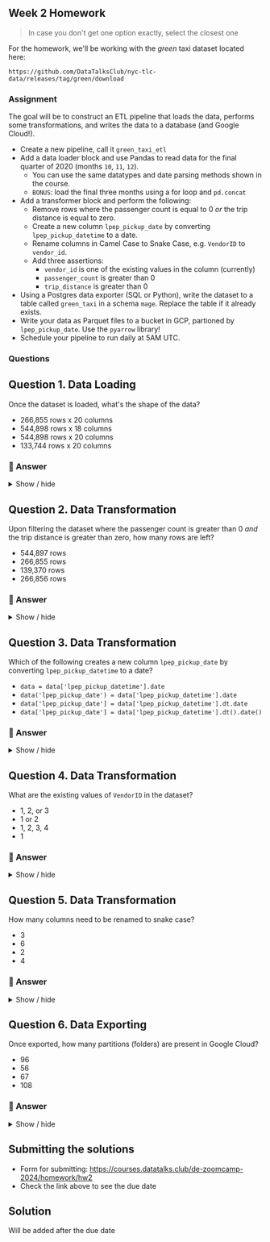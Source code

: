 ## Week 2 Homework

> In case you don't get one option exactly, select the closest one

For the homework, we'll be working with the _green_ taxi dataset located here:

`https://github.com/DataTalksClub/nyc-tlc-data/releases/tag/green/download`

### Assignment

The goal will be to construct an ETL pipeline that loads the data, performs some transformations, and writes the data to a database (and Google Cloud!).

- Create a new pipeline, call it `green_taxi_etl`
- Add a data loader block and use Pandas to read data for the final quarter of 2020 (months `10`, `11`, `12`).
  - You can use the same datatypes and date parsing methods shown in the course.
  - `BONUS`: load the final three months using a for loop and `pd.concat`
- Add a transformer block and perform the following:
  - Remove rows where the passenger count is equal to 0 _or_ the trip distance is equal to zero.
  - Create a new column `lpep_pickup_date` by converting `lpep_pickup_datetime` to a date.
  - Rename columns in Camel Case to Snake Case, e.g. `VendorID` to `vendor_id`.
  - Add three assertions:
    - `vendor_id` is one of the existing values in the column (currently)
    - `passenger_count` is greater than 0
    - `trip_distance` is greater than 0
- Using a Postgres data exporter (SQL or Python), write the dataset to a table called `green_taxi` in a schema `mage`. Replace the table if it already exists.
- Write your data as Parquet files to a bucket in GCP, partioned by `lpep_pickup_date`. Use the `pyarrow` library!
- Schedule your pipeline to run daily at 5AM UTC.

### Questions

## Question 1. Data Loading

Once the dataset is loaded, what's the shape of the data?

* 266,855 rows x 20 columns
* 544,898 rows x 18 columns
* 544,898 rows x 20 columns
* 133,744 rows x 20 columns

### 🔵 Answer

<details>
    <summary>Show / hide</summary>

The answer is **266,855 rows × 20 columns**, determined with the code [here](https://github.com/cenviity/green-taxi-etl/blob/main/data_loaders/load_taxi_data.py).
</details>

## Question 2. Data Transformation

Upon filtering the dataset where the passenger count is greater than 0 _and_ the trip distance is greater than zero, how many rows are left?

* 544,897 rows
* 266,855 rows
* 139,370 rows
* 266,856 rows

### 🔵 Answer

<details>
    <summary>Show / hide</summary>

The answer is **139,370 rows**, determined with the code [here](https://github.com/cenviity/green-taxi-etl/blob/main/transformers/remove_zero_passengers_or_trip_distance.py).
</details>

## Question 3. Data Transformation

Which of the following creates a new column `lpep_pickup_date` by converting `lpep_pickup_datetime` to a date?

* `data = data['lpep_pickup_datetime'].date`
* `data('lpep_pickup_date') = data['lpep_pickup_datetime'].date`
* `data['lpep_pickup_date'] = data['lpep_pickup_datetime'].dt.date`
* `data['lpep_pickup_date'] = data['lpep_pickup_datetime'].dt().date()`


### 🔵 Answer

<details>
    <summary>Show / hide</summary>

The answer is `data['lpep_pickup_date'] = data['lpep_pickup_datetime'].dt.date`, as shown in the code [here](https://github.com/cenviity/green-taxi-etl/blob/main/transformers/add_lpep_pickup_date.py#L26
).
</details>

## Question 4. Data Transformation

What are the existing values of `VendorID` in the dataset?

* 1, 2, or 3
* 1 or 2
* 1, 2, 3, 4
* 1

### 🔵 Answer

<details>
    <summary>Show / hide</summary>

The answer is `1 or 2`, determined with the code [here](https://github.com/cenviity/green-taxi-etl/blob/main/data_loaders/load_taxi_data.py#L48-L52
) and [here](https://github.com/cenviity/green-taxi-etl/blob/main/transformers/test_taxi_data.py#L35-L40).
</details>

## Question 5. Data Transformation

How many columns need to be renamed to snake case?

* 3
* 6
* 2
* 4

### 🔵 Answer

<details>
    <summary>Show / hide</summary>

The answer is `4`, as shown in the code [here](https://github.com/cenviity/green-taxi-etl/blob/main/transformers/rename_columns.py#L24-L27).

These are the columns that need renaming:
* `VendorID`
* `RatecodeID`
* `PULocationID`
* `DOLocationID`
</details>

## Question 6. Data Exporting

Once exported, how many partitions (folders) are present in Google Cloud?

* 96
* 56
* 67
* 108

### 🔵 Answer

<details>
    <summary>Show / hide</summary>

The closest answer is **96**, determined with the code [here](https://github.com/cenviity/green-taxi-etl/blob/main/data_loaders/count_lpep_pickup_date.sql), which gives a count of **95**.

These are the columns that need renaming:
* `VendorID`
* `RatecodeID`
* `PULocationID`
* `DOLocationID`
</details>

## Submitting the solutions

* Form for submitting: https://courses.datatalks.club/de-zoomcamp-2024/homework/hw2
* Check the link above to see the due date

## Solution

Will be added after the due date
